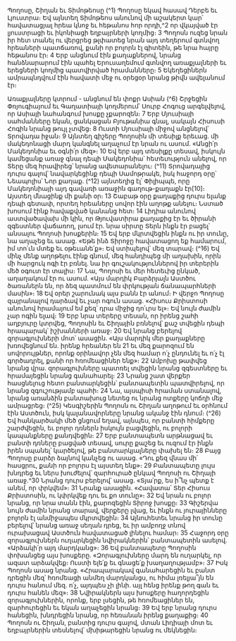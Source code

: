 
Պողոսը, Շիղան եւ Տիմոթեոսը
(^1) Պողոսը եկավ հասավ Դերբե եւ Լյուստրա։ Եվ այնտեղ Տիմոթեոս անունով մի աշակերտ կար՝ հավատացյալ հրեա
կնոջ եւ հեթանոս հոր որդի,^2 որ վկայված էր լյուստրացի եւ իկոնիացի եղբայրների կողմից։ 3 Պողոսն ուզեց նրան իր հետ
տանել ու վերցրեց թլփատեց նրան այդ տեղերում գտնվող հրեաների պատճառով, քանի որ բոլորն էլ գիտեին, թե նրա
հայրը հեթանոս էր։ 4 Երբ անցնում էին քաղաքներով, նրանց հանձնարարում էին պահել Երուսաղեմում գտնվող
առաքյալների եւ երեցների կողմից պատվիրված հրամանները։ 5 Եկեղեցիներն ամրապնդվում էին հավատի մեջ ու
օրեցօր նրանց թիվն ավելանում էր։


Առաքյալները կտրում - անցնում են փոքր Ասիան
(^6) Շրջեցին Փռյուգիայում եւ Գաղատիայի կողմերում՝ Սուրբ Հոգուց արգելվելով, որ Ասիայի նահանգում խոսքը
չքարոզեն։ 7 Երբ Մյուսիայի սահմանները եկան, ցանկացան Բյութանիա գնալ, սակայն Հիսուսի Հոգին նրանց թույլ
չտվեց։ 8 Ուստի Մյուսիայի միջով անցնելով՝ Տրովադա իջան։ 9 Այնտեղ գիշերը Պողոսին մի տեսիլք երեւաց. մի
մակեդոնացի մարդ կանգնել աղաչում էր նրան ու ասում. «Անցի՛ր Մակեդոնիա եւ օգնի՛ր մեզ»։ 10 Եվ երբ այդ տեսիլքը
տեսավ, իսկույն կամեցանք առաջ գնալ դեպի Մակեդոնիա՝ հետեւություն անելով, որ Տերը մեզ հրավիրեց՝ նրանց
ավետարանելու։
(^11) Տրովադայից դուրս գալով՝ նավարկեցինք դեպի Սամոթրակե, իսկ հաջորդ օրը՝ Նեապոլիս՝ Նոր քաղաք.
(^12) այնտեղից էլ՝ Փիլիպպե, որը Մակեդոնիայի այդ գավառի առաջին գաղութ-քաղաքն էր[10]։ Այստեղ մնացինք մի քանի
օր։ 13 Շաբաթ օրը քաղաքից դուրս ելանք դեպի գետափ, որտեղ հրեաները սովոր էին աղոթք անելու։ Նստած խոսում
էինք հավաքված կանանց հետ։ 14 Լիդիա անունով աստվածավախ մի կին, որ Թյուվատիրա քաղաքից էր եւ ծիրանի
զգեստներ վաճառող, լսում էր. նրա սիրտը Տերն ինքն էր բացել՝ անսալու Պողոսի խոսքերին։ 15 Եվ երբ մկրտվեցին ինքն
ու իր տունը, նա աղաչեց եւ ասաց. «Եթե ինձ Տիրոջը հավատացող եք համարում, իմ տո՛ւն մտեք եւ օթեւանե՛ք»։ Եվ
ստիպելով՝ մեզ տարավ։
(^16) Եվ մինչ մենք աղոթելու էինք գնում, մեզ հանդիպեց մի աղախին, որին մի հարցուկ ոգի էր բռնել. նա իր
գուշակություններով իր տերերին մեծ օգուտ էր տալիս։ 17 Նա, Պողոսի եւ մեր հետեւից ընկած, աղաղակում էր ու ասում.
«Այս մարդիկ Բարձրյալն Աստծու ծառաներն են, որ ձեզ պատմում են փրկության ճանապարհների մասին»։ 18 Եվ օրեր
շարունակ այս բանն էր անում։ Ի վերջո Պողոսը զայրանալով դարձավ եւ չար ոգուն ասաց. «Հիսուս Քրիստոսի անունով
հրամայում եմ քեզ՝ դրա միջից դո՛ւրս ել»։ Եվ նույն ժամին չար ոգին ելավ։ 19 Երբ նրա տերերը տեսան, որ իրենց շահի
աղբյուրը կտրվեց, Պողոսին եւ Շիղային բռնելով՝ քաշ տվեցին դեպի հրապարակ՝ իշխանների առաջ։ 20 Եվ նրանց բերելով
զորագլուխների մոտ՝ ասացին. «Այս մարդիկ մեր քաղաքները խռովեցնում են. իրենք հրեաներ են 21 եւ մեզ քարոզում են
սովորույթներ, որոնք օրինավոր չեն մեզ համար ո՛չ ընդունել եւ ո՛չ էլ գործադրել, քանի որ հռոմեացիներ ենք»։ 22 Ամբոխը
թափվեց նրանց վրա. զորագլուխները պատռել տվեցին նրանց զգեստները եւ հրամայեցին նրանց գանահարել։ 23 Նրանց
շատ վերքեր հասցնելուց հետո բանտարկեցին՝ բանտապետին պատվիրելով, որ նրանց զգուշությամբ պահի։ 24 Նա,
այսպիսի հրաման ստանալով, նրանց առանձին բանտախուց նետեց ու նրանց ոտքերը կոճղի մեջ ամրացրեց։
(^25) Կեսգիշերին Պողոսն ու Շիղան աղոթում եւ օրհնում էին Աստծուն, իսկ կալանավորները նրանց ականջ էին դնում։
(^26) Եվ հանկարծակի մեծ ցնցում եղավ, այնպես, որ բանտի հիմքերը շարժվեցին, եւ բոլոր դռներն իսկույն բացվեցին, ու
բոլորի կապանքները քանդվեցին։ 27 Երբ բանտապետն արթնացավ եւ բանտի դռները բացված տեսավ, սուրը քաշեց եւ
ուզում էր ինքն իրեն սպանել՝ կարծելով, թե բանտարկյալները փախել են։ 28 Բայց Պողոսը բարձր ձայնով կանչեց ու
ասաց. «Դու քեզ վնաս մի՛ հասցրու, քանի որ բոլորս էլ այստեղ ենք»։ 29 Բանտապետը լույս խնդրեց եւ ներս խուժելով՝
զարհուրած ընկավ Պողոսի ու Շիղայի առաջ.^30 Նրանց դուրս բերելով՝ ասաց. «Տյա՛րք, ես ի՞նչ պետք է անեմ, որ
փրկվեմ»։ 31 Նրանք ասացին. «Հավատա՛ Տեր Հիսուս Քրիստոսին, ու կփրկվեք դու եւ քո տունը»։ 32 Եվ նրան ու բոլոր
նրանց, որ նրա տանն էին, քարոզեցին Տիրոջ խոսքը։ 33 Գիշերվա նույն ժամին նրանց տարավ, վերքերը լվաց, եւ ինքն ու
յուրայինները բոլորն էլ անմիջապես մկրտվեցին։ 34 Այնուհետեւ նրանց իր տունը բերելով՝ նրանց առաջ սեղան դրեց, եւ
իր ամբողջ տնով ուրախացավ Աստծուն հավատացած լինելու համար։ 35 Հաջորդ օրը զորագլուխներն ուղարկեցին
նվիրակներին՝ բանտապետին ասելով. «Արձակի՛ր այդ մարդկանց»։ 36 Եվ բանտապետը Պողոսին փոխանցեց այս
խոսքերը. «Զորագլուխները մարդ են ուղարկել, որ ազատ արձակվեք։ Ուստի ելե՛ք եւ գնացե՛ք խաղաղությամբ»։ 37 Իսկ
Պողոսն ասաց նրանց. «Հրապարակավ գանահարեցին եւ բանտ դրեցին մեզ՝ հռոմեացի անմեղ մարդկանցս, ու հիմա
լռելյա՞յն են դուրս հանում մեզ. ո՛չ, այդպես չի լինի. այլ հենց իրենք թող գան եւ դուրս հանեն մեզ»։ 38 Նվիրակներն այս
խոսքերը հաղորդեցին զորագլուխներին, որոնք, երբ լսեցին, թե հռոմեացիներ են, զարհուրեցին եւ եկան աղաչեցին
նրանց։ 39 Եվ երբ նրանց դուրս հանեցին, խնդրեցին նրանց, որ հեռանան իրենց քաղաքից։ 40 Պողոսն ու Շիղան, բանտից
դուրս գալով, մտան Լիդիայի մոտ եւ եղբայրներին տեսնելով՝ մխիթարեցին նրանց ու մեկնեցին։
